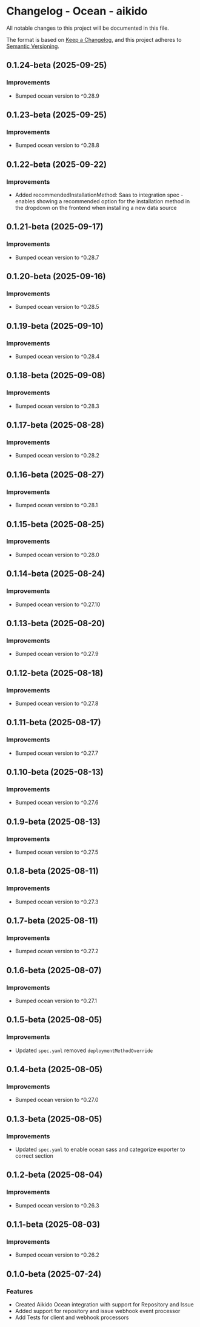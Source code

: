 # Changelog - Ocean - aikido

All notable changes to this project will be documented in this file.

The format is based on [Keep a Changelog](https://keepachangelog.com/en/1.0.0/),
and this project adheres to [Semantic Versioning](https://semver.org/spec/v2.0.0.html).

<!-- towncrier release notes start -->

## 0.1.24-beta (2025-09-25)


### Improvements

- Bumped ocean version to ^0.28.9


## 0.1.23-beta (2025-09-25)


### Improvements

- Bumped ocean version to ^0.28.8


## 0.1.22-beta (2025-09-22)


### Improvements

- Added recommendedInstallationMethod: Saas to integration spec - enables showing a recommended option for the installation method in the dropdown on the frontend when installing a new data source


## 0.1.21-beta (2025-09-17)


### Improvements

- Bumped ocean version to ^0.28.7


## 0.1.20-beta (2025-09-16)


### Improvements

- Bumped ocean version to ^0.28.5


## 0.1.19-beta (2025-09-10)


### Improvements

- Bumped ocean version to ^0.28.4


## 0.1.18-beta (2025-09-08)


### Improvements

- Bumped ocean version to ^0.28.3


## 0.1.17-beta (2025-08-28)


### Improvements

- Bumped ocean version to ^0.28.2


## 0.1.16-beta (2025-08-27)


### Improvements

- Bumped ocean version to ^0.28.1


## 0.1.15-beta (2025-08-25)


### Improvements

- Bumped ocean version to ^0.28.0


## 0.1.14-beta (2025-08-24)


### Improvements

- Bumped ocean version to ^0.27.10


## 0.1.13-beta (2025-08-20)


### Improvements

- Bumped ocean version to ^0.27.9


## 0.1.12-beta (2025-08-18)


### Improvements

- Bumped ocean version to ^0.27.8


## 0.1.11-beta (2025-08-17)


### Improvements

- Bumped ocean version to ^0.27.7


## 0.1.10-beta (2025-08-13)


### Improvements

- Bumped ocean version to ^0.27.6


## 0.1.9-beta (2025-08-13)


### Improvements

- Bumped ocean version to ^0.27.5


## 0.1.8-beta (2025-08-11)


### Improvements

- Bumped ocean version to ^0.27.3


## 0.1.7-beta (2025-08-11)


### Improvements

- Bumped ocean version to ^0.27.2


## 0.1.6-beta (2025-08-07)


### Improvements

- Bumped ocean version to ^0.27.1


## 0.1.5-beta (2025-08-05)


### Improvements

- Updated `spec.yaml` removed `deploymentMethodOverride`


## 0.1.4-beta (2025-08-05)


### Improvements


- Bumped ocean version to ^0.27.0


## 0.1.3-beta (2025-08-05)


### Improvements

- Updated `spec.yaml` to enable ocean sass and categorize exporter to correct section


## 0.1.2-beta (2025-08-04)


### Improvements

- Bumped ocean version to ^0.26.3


## 0.1.1-beta (2025-08-03)


### Improvements

- Bumped ocean version to ^0.26.2


## 0.1.0-beta (2025-07-24)

### Features

- Created Aikido Ocean integration with support for Repository and Issue
- Added support for repository and issue webhook event processor
- Add Tests for client and webhook processors
